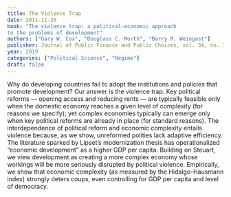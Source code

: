 ```yaml
---
title: The Violence Trap
date: 2011-11-26
book: "The violence trap: a political-economic approach
to the problems of development"
authors: ["Gary W. Cox", "Douglass C. Morth", "Barry R. Weingast"]
publisher: Journal of Public Finance and Public Choices, vol. 34, no. 1, 3-19
year: 2019
categories: ["Political Science", "Regime"]
draft: false
---
```


Why do developing countries fail to adopt the institutions and policies that promote development? Our answer is the violence trap. Key political reforms — opening access and reducing rents — are typically feasible only when the domestic economy reaches a given level of complexity (for reasons we specify); yet complex economies typically can emerge only when key political reforms are already in place (for standard reasons). The interdependence of political reform and economic complexity entails violence because, as we show, unreformed polities lack adaptive efficiency. The literature sparked by Lipset’s modernization thesis has operationalized “economic development” as a higher GDP per capita. Building on Steuart, we view development as creating a more complex economy whose workings will be more seriously disrupted by political violence. Empirically, we show that economic complexity (as measured by the Hidalgo-Hausmann index) strongly deters coups, even controlling for GDP per capita and level of democracy.





